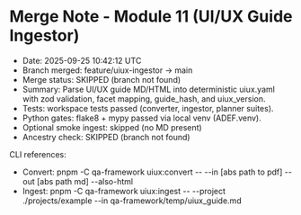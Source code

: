 # Merge Note - Module 11 (UI/UX Guide Ingestor)

- Date: 2025-09-25 10:42:12 UTC
- Branch merged: feature/uiux-ingestor -> main
- Merge status: SKIPPED (branch not found)
- Summary: Parse UI/UX guide MD/HTML into deterministic uiux.yaml with zod validation, facet mapping, guide_hash, and uiux_version.
- Tests: workspace tests passed (converter, ingestor, planner suites).
- Python gates: flake8 + mypy passed via local venv (ADEF\.venv).
- Optional smoke ingest: skipped (no MD present)
- Ancestry check: SKIPPED (branch not found)

CLI references:
- Convert: pnpm -C qa-framework uiux:convert -- --in [abs path to pdf] --out [abs path md] --also-html
- Ingest:  pnpm -C qa-framework uiux:ingest -- --project ./projects/example --in qa-framework/temp/uiux_guide.md
